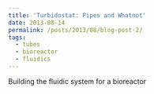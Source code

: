 ```yaml
---
title: 'Turbidostat: Pipes and Whatnot'
date: 2013-08-14
permalink: /posts/2013/08/blog-post-2/
tags:
  - tubes
  - bioreactor
  - fluidics
---
```


Building the fluidic system for a bioreactor

